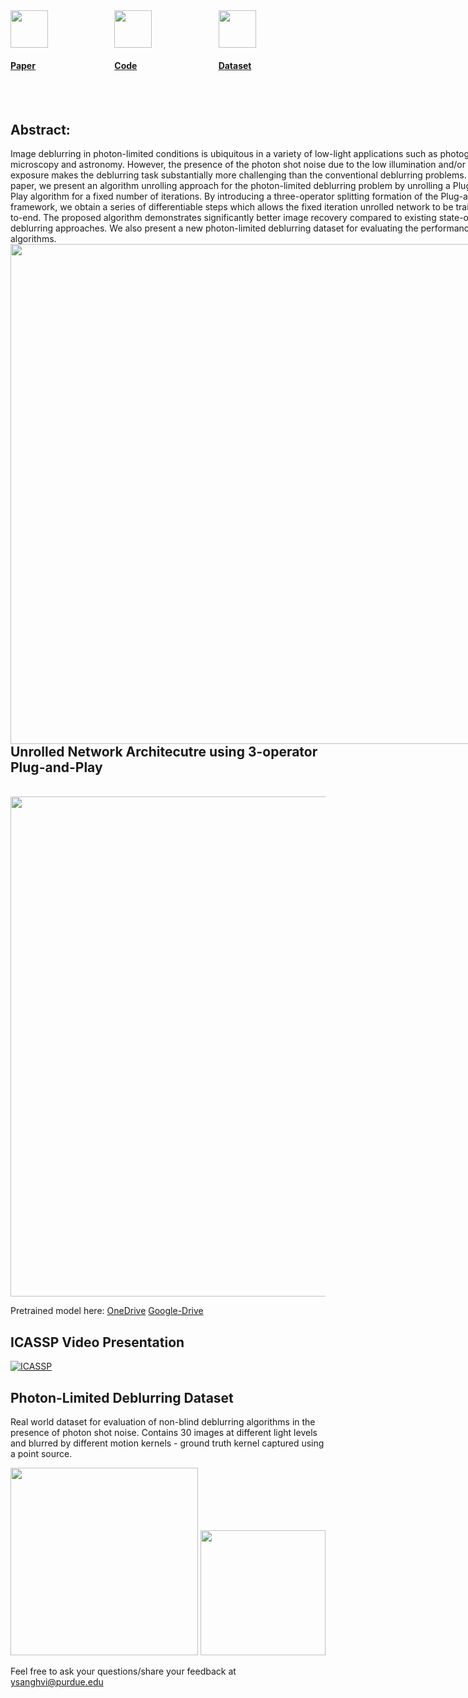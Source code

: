 <div style='width:100%;'>
<div style='float:left;width:33%;'> 
<a href="https://arxiv.org/pdf/2110.15314.pdf">
      <image src="img/arxiv.png" height="60px">
      <h4>Paper</h4>
</a>
</div>
<div style='float:left;width:33%;'> 
<a href="https://github.com/sanghviyashiitb/poisson-deblurring/">
      <image src="img/github.png" height="60px">  
      <h4>Code</h4>
</a>
</div>
<div style='float:left;width:33%;'> 
<a href="https://github.com/sanghviiitb/poisson-deblurring/">
      <image src="img/dataset3.jpg" height="60px">
      <h4>Dataset</h4>
</a>
</div>
</div>            
    
    
<div style='float:left;'>
<br><br>
<h2>Abstract:</h2>
Image deblurring in photon-limited conditions is ubiquitous in a variety of low-light applications such as photography, microscopy and astronomy. However, the presence of the photon shot noise due to the low illumination and/or short exposure makes the deblurring task substantially more challenging than the conventional deblurring problems. In this paper, we present an algorithm unrolling approach for the photon-limited deblurring problem by unrolling a Plug-and-Play algorithm for a fixed number of iterations. By introducing a three-operator splitting formation of the  Plug-and-Play framework, we obtain a series of differentiable steps which allows the fixed iteration unrolled network to be trained end-to-end. The proposed algorithm demonstrates significantly better image recovery compared to existing state-of-the-art deblurring approaches. We also present a new photon-limited deblurring dataset for evaluating the performance of algorithms. 

<img src="https://user-images.githubusercontent.com/20774419/177592703-52f38ad4-1750-4157-841d-b8610173576e.png"  class="center" width="800">
</div>

<div style:'float:left;'>
<br><br>
<h2>Unrolled Network Architecutre using 3-operator Plug-and-Play</h2>
<br>
<img src="https://user-images.githubusercontent.com/20774419/177593608-9b5ccba2-ca3d-485a-9542-5f08df8e081a.png" width="800">
</div>

Pretrained model here: 
      [OneDrive](https://1drv.ms/u/s!AjMYTt_aGQ9-hH2aIaReD3DG_ITF)
      [Google-Drive](https://drive.google.com/file/d/1n2_RkgZ0z9rhS2r4rZ2lr2AZn_B5_vbZ/view?usp=sharing)

## ICASSP Video Presentation
[![ICASSP](http://img.youtube.com/vi/bJHiUKzjaCI/0.jpg)](http://www.youtube.com/watch?v=bJHiUKzjaCI "Non-Blind Photon-Limited Deblurring")

## Photon-Limited Deblurring Dataset
Real world dataset for evaluation of non-blind deblurring algorithms in the presence of photon shot noise. Contains 30 images at different light levels and blurred by different motion kernels - ground truth kernel captured using a point source.

<img src="docs/imaging_setup.png" width=300/> <img src="docs/imaging_setup.jpg" width=200/>

Feel free to ask your questions/share your feedback at ysanghvi@purdue.edu
